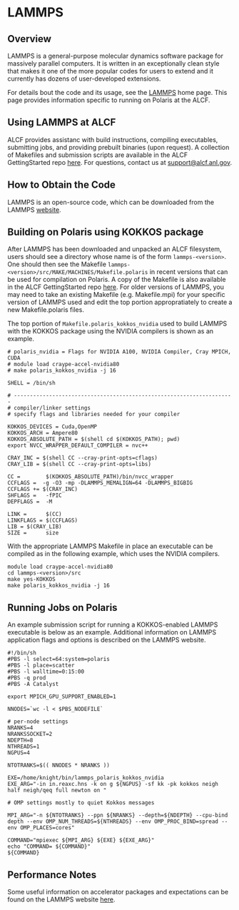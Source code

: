 # LAMMPS

## Overview

LAMMPS is a general-purpose molecular dynamics software package for massively parallel computers. It is written in an exceptionally clean style that makes it one of the more popular codes for users to extend and it currently has dozens of user-developed extensions.

For details bout the code and its usage, see the [LAMMPS](http://lammps.sandia.gov/) home page. This page provides information specific to running on Polaris at the ALCF.

## Using LAMMPS at ALCF

ALCF provides assistanc with build instructions, compiling executables, submitting jobs, and providing prebuilt binaries (upon request). A collection of Makefiles and submission scripts are available in the ALCF GettingStarted repo [here](https://github.com/argonne-lcf/GettingStarted/tree/master/Applications/Polaris/LAMMPS). For questions, contact us at <support@alcf.anl.gov>.

## How to Obtain the Code

LAMMPS is an open-source code, which can be downloaded from the LAMMPS [website](http://lammps.sandia.gov/download.html).

## Building on Polaris using KOKKOS package

After LAMMPS has been downloaded and unpacked an ALCF filesystem, users should see a directory whose name is of the form `lammps-<version>`. One should then see the Makefile `lammps-<version>/src/MAKE/MACHINES/Makefile.polaris` in recent versions that can be used for compilation on Polaris. A copy of the Makefile is also available in the ALCF GettingStarted repo [here](https://github.com/argonne-lcf/GettingStarted/tree/master/Applications/Polaris/LAMMPS). For older versions of LAMMPS, you may need to take an existing Makefile (e.g. Makefile.mpi) for your specific version of LAMMPS used and edit the top portion appropratiately to create a new Makefile.polaris files.

The top portion of `Makefile.polaris_kokkos_nvidia` used to build LAMMPS with the KOKKOS package using the NVIDIA compilers is shown as an example.

```
# polaris_nvidia = Flags for NVIDIA A100, NVIDIA Compiler, Cray MPICH, CUDA
# module load craype-accel-nvidia80
# make polaris_kokkos_nvidia -j 16

SHELL = /bin/sh

# ---------------------------------------------------------------------
# compiler/linker settings
# specify flags and libraries needed for your compiler

KOKKOS_DEVICES = Cuda,OpenMP
KOKKOS_ARCH = Ampere80
KOKKOS_ABSOLUTE_PATH = $(shell cd $(KOKKOS_PATH); pwd)
export NVCC_WRAPPER_DEFAULT_COMPILER = nvc++

CRAY_INC = $(shell CC --cray-print-opts=cflags)
CRAY_LIB = $(shell CC --cray-print-opts=libs)

CC =        $(KOKKOS_ABSOLUTE_PATH)/bin/nvcc_wrapper
CCFLAGS =  -g -O3 -mp -DLAMMPS_MEMALIGN=64 -DLAMMPS_BIGBIG
CCFLAGS += $(CRAY_INC)
SHFLAGS =   -fPIC
DEPFLAGS =  -M

LINK =      $(CC)
LINKFLAGS = $(CCFLAGS)
LIB = $(CRAY_LIB)
SIZE =      size
```

With the appropriate LAMMPS Makefile in place an executable can be compiled as in the following example, which uses the NVIDIA compilers.

```
module load craype-accel-nvidia80
cd lammps-<version>/src
make yes-KOKKOS
make polaris_kokkos_nvidia -j 16
``` 

[//]: # (ToDo: get all LAMMPS Makefiles into repos and update links)

## Running Jobs on Polaris

An example submission script for running a KOKKOS-enabled LAMMPS executable is below as an example. Additional information on LAMMPS application flags and options is described on the LAMMPS website.

```
#!/bin/sh
#PBS -l select=64:system=polaris
#PBS -l place=scatter
#PBS -l walltime=0:15:00
#PBS -q prod
#PBS -A Catalyst

export MPICH_GPU_SUPPORT_ENABLED=1

NNODES=`wc -l < $PBS_NODEFILE`

# per-node settings
NRANKS=4
NRANKSSOCKET=2
NDEPTH=8
NTHREADS=1
NGPUS=4

NTOTRANKS=$(( NNODES * NRANKS ))

EXE=/home/knight/bin/lammps_polaris_kokkos_nvidia
EXE_ARG="-in in.reaxc.hns -k on g ${NGPUS} -sf kk -pk kokkos neigh half neigh/qeq full newton on "

# OMP settings mostly to quiet Kokkos messages

MPI_ARG="-n ${NTOTRANKS} --ppn ${NRANKS} --depth=${NDEPTH} --cpu-bind depth --env OMP_NUM_THREADS=${NTHREADS} --env OMP_PROC_BIND=spread --env OMP_PLACES=cores"

COMMAND="mpiexec ${MPI_ARG} ${EXE} ${EXE_ARG}"
echo "COMMAND= ${COMMAND}"
${COMMAND}
```

## Performance Notes

Some useful information on accelerator packages and expectations can be found on the LAMMPS website [here](https://docs.lammps.org/Speed_packages.html).

[//]: # (ToDo: drop in some additional tips)
